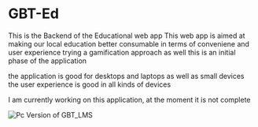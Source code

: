 # GBT-Ed
This is the Backend of the Educational web app
This web app is aimed at making our local education better consumable in terms of conveniene and user experience
trying a gamification approach as well 
this is an initial phase of the application

the application is good for desktops and laptops as well as small devices the user experience is good in all kinds of devices

I am currently working on this application, at the moment it is not complete


![Pc Version of GBT_LMS](https://user-images.githubusercontent.com/100442560/230475251-ab417678-ab08-4d43-9cfb-5567b58fb301.png)


